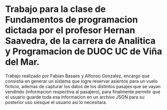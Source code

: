 # Trabajo para la clase de Fundamentos de programacion dictada por el profesor Hernan Saavedra, de la carrera de Analitica y Programacion de DUOC UC de Viña del Mar.

Trabajo realizado por Fabian Basaes y Alfonso Gonzalez, encargo que consistia en generar un sistema que logre reservar asientos para un vuelo ficticio,
ademas de capturar los datos de los distintos pasajes que se vayan vendindo (informacion respectiva al pasajero), para finalmente permitir que el usuario
guarde toda esa informacion en un archivo JSON para su posterior uso siesque el usuario asi lo necesitara.
